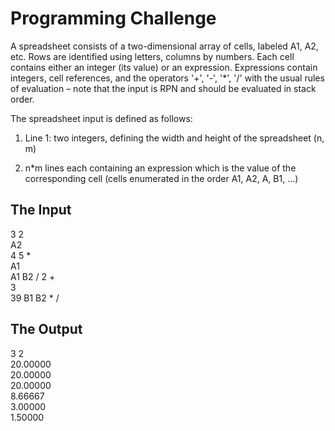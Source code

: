 # Programming Challenge

A spreadsheet consists of a two-dimensional array of cells, labeled A1, A2, etc. Rows are  identified using letters, columns by numbers. Each cell contains either an integer (its value) or  an expression. Expressions contain integers, cell references, and the operators '+', '-', '\*', '/'  with the usual rules of evaluation – note that the input is RPN and should be evaluated in stack  order.

The spreadsheet input is defined as follows:

1. Line 1: two integers, defining the width and height of the spreadsheet (n, m)

2. n\*m lines each containing an expression which is the value of the corresponding cell (cells enumerated in the order A1, A2, A<n>, B1, ...) 

## The Input
3 2  
A2  
4 5 *   
A1  
A1 B2 / 2 +  
3  
39 B1 B2 * /  

## The Output
3 2  
20.00000  
20.00000  
20.00000  
8.66667  
3.00000  
1.50000  
